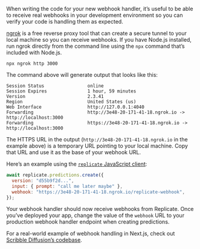 When writing the code for your new webhook handler, it’s useful to be able to receive real webhooks in your development environment so you can verify your code is handling them as expected.

[ngrok](https://ngrok.com/) is a free reverse proxy tool that can create a secure tunnel to your local machine so you can receive webhooks. If you have Node.js installed, run ngrok directly from the command line using the `npx` command that’s included with Node.js.

```shell
npx ngrok http 3000
```

The command above will generate output that looks like this:

```plaintext
Session Status                online
Session Expires               1 hour, 59 minutes
Version                       2.3.41
Region                        United States (us)
Web Interface                 http://127.0.0.1:4040
Forwarding                    http://3e48-20-171-41-18.ngrok.io -> http://localhost:3000
Forwarding                    https://3e48-20-171-41-18.ngrok.io -> http://localhost:3000
```

The HTTPS URL in the output (`http://3e48-20-171-41-18.ngrok.io` in the example above) is a temporary URL pointing to your local machine. Copy that URL and use it as the base of your webhook URL.

Here’s an example using the [`replicate` JavaScript client](https://github.com/replicate/replicate-javascript):

```js
await replicate.predictions.create({
  version: "d55b9f2d...",
  input: { prompt: "call me later maybe" },
  webhook: "https://3e48-20-171-41-18.ngrok.io/replicate-webhook",
});
```

Your webhook handler should now receive webhooks from Replicate. Once you’ve deployed your app, change the value of the `webhook` URL to your production webhook handler endpoint when creating predictions.

For a real-world example of webhook handling in Next.js, check out [Scribble Diffusion’s codebase](https://github.com/replicate/scribble-diffusion/pull/27/commits/627c872c78aad89cadd02798d37d4696e3278a12).